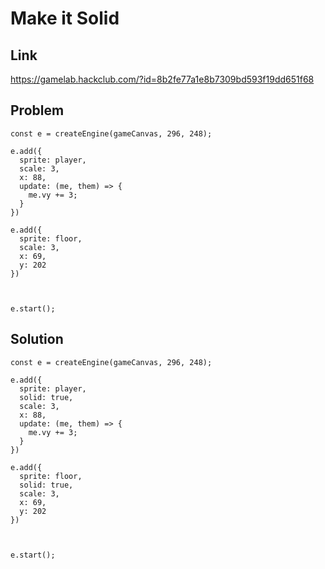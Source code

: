 # Make it Solid

## Link

https://gamelab.hackclub.com/?id=8b2fe77a1e8b7309bd593f19dd651f68

## Problem

```
const e = createEngine(gameCanvas, 296, 248);

e.add({
  sprite: player,
  scale: 3,
  x: 88,
  update: (me, them) => {
    me.vy += 3;
  }
})

e.add({
  sprite: floor,
  scale: 3,
  x: 69, 
  y: 202
})



e.start();
```

## Solution

```
const e = createEngine(gameCanvas, 296, 248);

e.add({
  sprite: player,
  solid: true,
  scale: 3,
  x: 88,
  update: (me, them) => {
    me.vy += 3;
  }
})

e.add({
  sprite: floor,
  solid: true,
  scale: 3,
  x: 69, 
  y: 202
})



e.start();
```